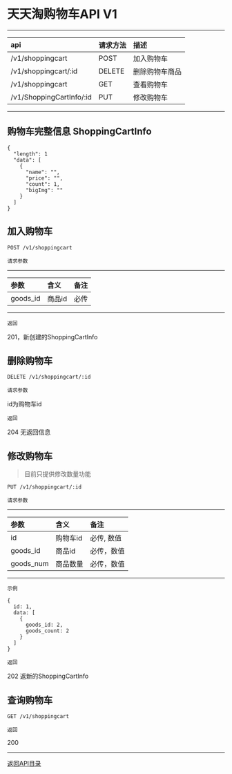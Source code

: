 # 天天淘购物车API V1

---
|api    |请求方法   |描述     |
|:------|:---------|:--------|
|/v1/shoppingcart   |POST   |加入购物车  |
|/v1/shoppingcart/:id   |DELETE     |删除购物车商品  |
|/v1/shoppingcart    |GET    |查看购物车   |
|/v1/ShoppingCartInfo/:id    |PUT    |修改购物车   |
---

## 购物车完整信息 ShoppingCartInfo

```
{
  "length": 1
  "data": [
    {
      "name": "",
      "price": "",
      "count": 1,
      "bigImg": ""
    }
  ]
}
```

## 加入购物车

```
POST /v1/shoppingcart
```

`请求参数`

---
|参数    |含义   |备注     |
|:------|:---------|:--------|
|goods_id   |商品id   |必传  |
---

`返回`

201，新创建的ShoppingCartInfo

## 删除购物车

```
DELETE /v1/shoppingcart/:id
```

`请求参数`

id为购物车id

`返回`

204 无返回信息

## 修改购物车

> 目前只提供修改数量功能

```
PUT /v1/shoppingcart/:id
```

`请求参数`

---
|参数    |含义   |备注     |
|:------|:---------|:--------|
|id   |购物车id   |必传, 数值  |
|goods_id   |商品id   |必传，数值  |
|goods_num   |商品数量   |必传，数值  |
---

`示例`

```
{
  id: 1,
  data: [
    {
      goods_id: 2,
      goods_count: 2  
    }
  ]
}
```

`返回`

202 返新的ShoppingCartInfo

## 查询购物车

```
GET /v1/shoppingcart
```

`返回`

200

---

[返回API目录](./api.md)